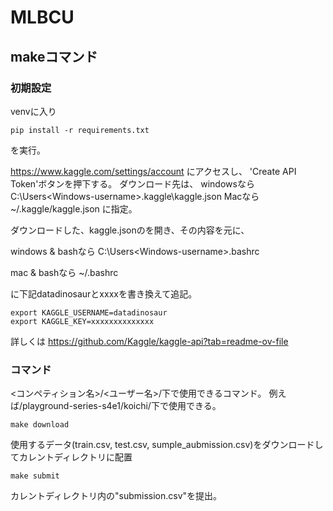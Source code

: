 # MLBCU

## makeコマンド
### 初期設定

venvに入り
```
pip install -r requirements.txt
```
を実行。


https://www.kaggle.com/settings/account にアクセスし、
'Create API Token'ボタンを押下する。
ダウンロード先は、
windowsなら
    C:\Users\<Windows-username>\.kaggle\kaggle.json
Macなら
    ~/.kaggle/kaggle.json
に指定。


ダウンロードした、kaggle.jsonのを開き、その内容を元に、

windows & bashなら
    C:\Users\<Windows-username>\.bashrc

mac & bashなら
    ~/.bashrc

に下記datadinosaurとxxxxを書き換えて追記。
```
export KAGGLE_USERNAME=datadinosaur
export KAGGLE_KEY=xxxxxxxxxxxxxx
```
詳しくは https://github.com/Kaggle/kaggle-api?tab=readme-ov-file


### コマンド

\<コンペティション名\>/\<ユーザー名\>/下で使用できるコマンド。
例えば/playground-series-s4e1/koichi/下で使用できる。

```
make download
```
使用するデータ(train.csv, test.csv, sumple_aubmission.csv)をダウンロードしてカレントディレクトリに配置

```
make submit
```
カレントディレクトリ内の"submission.csv"を提出。
